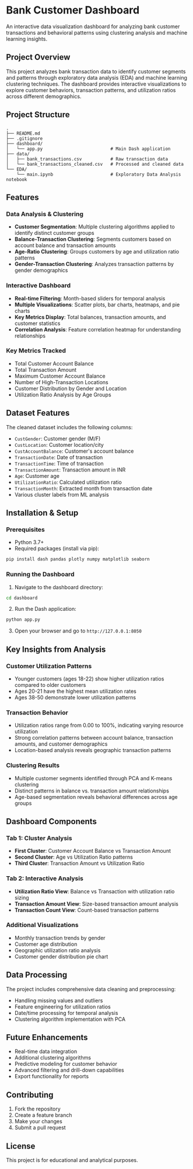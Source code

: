 # Bank Customer Dashboard

An interactive data visualization dashboard for analyzing bank customer transactions and behavioral patterns using clustering analysis and machine learning insights.

## Project Overview

This project analyzes bank transaction data to identify customer segments and patterns through exploratory data analysis (EDA) and machine learning clustering techniques. The dashboard provides interactive visualizations to explore customer behaviors, transaction patterns, and utilization ratios across different demographics.

## Project Structure

```
.
├── README.md
├── .gitignore
├── dashboard/
│   └── app.py                          # Main Dash application
├── data/
│   ├── bank_transactions.csv           # Raw transaction data
│   └── bank_transactions_cleaned.csv   # Processed and cleaned data
└── EDA/
    └── main.ipynb                      # Exploratory Data Analysis notebook
```

## Features

### Data Analysis & Clustering
- **Customer Segmentation**: Multiple clustering algorithms applied to identify distinct customer groups
- **Balance-Transaction Clustering**: Segments customers based on account balance and transaction amounts
- **Age-Ratio Clustering**: Groups customers by age and utilization ratio patterns
- **Gender-Transaction Clustering**: Analyzes transaction patterns by gender demographics

### Interactive Dashboard
- **Real-time Filtering**: Month-based sliders for temporal analysis
- **Multiple Visualizations**: Scatter plots, bar charts, heatmaps, and pie charts
- **Key Metrics Display**: Total balances, transaction amounts, and customer statistics
- **Correlation Analysis**: Feature correlation heatmap for understanding relationships

### Key Metrics Tracked
- Total Customer Account Balance
- Total Transaction Amount
- Maximum Customer Account Balance
- Number of High-Transaction Locations
- Customer Distribution by Gender and Location
- Utilization Ratio Analysis by Age Groups

## Dataset Features

The cleaned dataset includes the following columns:
- `CustGender`: Customer gender (M/F)
- `CustLocation`: Customer location/city
- `CustAccountBalance`: Customer's account balance
- `TransactionDate`: Date of transaction
- `TransactionTime`: Time of transaction
- `TransactionAmount`: Transaction amount in INR
- `Age`: Customer age
- `UtilizationRatio`: Calculated utilization ratio
- `TransactionMonth`: Extracted month from transaction date
- Various cluster labels from ML analysis

## Installation & Setup

### Prerequisites
- Python 3.7+
- Required packages (install via pip):

```bash
pip install dash pandas plotly numpy matplotlib seaborn
```

### Running the Dashboard

1. Navigate to the dashboard directory:
```bash
cd dashboard
```

2. Run the Dash application:
```bash
python app.py
```

3. Open your browser and go to `http://127.0.0.1:8050`

## Key Insights from Analysis

### Customer Utilization Patterns
- Younger customers (ages 18-22) show higher utilization ratios compared to older customers
- Ages 20-21 have the highest mean utilization rates
- Ages 38-50 demonstrate lower utilization patterns

### Transaction Behavior
- Utilization ratios range from 0.00 to 100%, indicating varying resource utilization
- Strong correlation patterns between account balance, transaction amounts, and customer demographics
- Location-based analysis reveals geographic transaction patterns

### Clustering Results
- Multiple customer segments identified through PCA and K-means clustering
- Distinct patterns in balance vs. transaction amount relationships
- Age-based segmentation reveals behavioral differences across age groups

## Dashboard Components

### Tab 1: Cluster Analysis
- **First Cluster**: Customer Account Balance vs Transaction Amount
- **Second Cluster**: Age vs Utilization Ratio patterns
- **Third Cluster**: Transaction Amount vs Utilization Ratio

### Tab 2: Interactive Analysis
- **Utilization Ratio View**: Balance vs Transaction with utilization ratio sizing
- **Transaction Amount View**: Size-based transaction amount analysis
- **Transaction Count View**: Count-based transaction patterns

### Additional Visualizations
- Monthly transaction trends by gender
- Customer age distribution
- Geographic utilization ratio analysis
- Customer gender distribution pie chart

## Data Processing

The project includes comprehensive data cleaning and preprocessing:
- Handling missing values and outliers
- Feature engineering for utilization ratios
- Date/time processing for temporal analysis
- Clustering algorithm implementation with PCA

## Future Enhancements

- Real-time data integration
- Additional clustering algorithms
- Predictive modeling for customer behavior
- Advanced filtering and drill-down capabilities
- Export functionality for reports

## Contributing

1. Fork the repository
2. Create a feature branch
3. Make your changes
4. Submit a pull request

## License

This project is for educational and analytical purposes.
